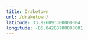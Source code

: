 ```yaml
---
title: Draketown
url: /draketown/
latitude: 33.826093300000004
longitude: -85.04288700000001
---
```

